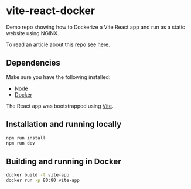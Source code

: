 # vite-react-docker

Demo repo showing how to Dockerize a Vite React app and run as a static website using NGINX.

To read an article about this repo see [here](https://medium.com/@mattburrellnet/running-a-react-vite-app-in-docker-using-nginx-414ff9a302c5).

## Dependencies

Make sure you have the following installed:

- [Node](https://nodejs.org/en/)
- [Docker](https://docs.docker.com/get-docker/)

The React app was bootstrapped using [Vite](https://vitejs.dev/).

## Installation and running locally

```sh
npm run install
npm run dev
```

## Building and running in Docker

```sh
docker build -t vite-app .
docker run -p 80:80 vite-app
```
